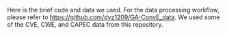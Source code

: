 Here is the brief code and data we used. For the data processing workflow, please refer to https://github.com/dyz1209/GA-ConvE_data. We used some of the CVE, CWE, and CAPEC data from this repository.
